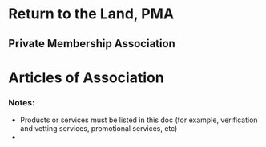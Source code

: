 # Return to the Land, PMA 
## Private Membership Association 

# Articles of Association 



### Notes: 
* Products or services must be listed in this doc (for example, verification and vetting services, promotional services, etc)
* 

